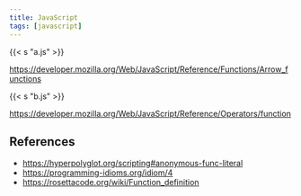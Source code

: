 ```yaml
---
title: JavaScript
tags: [javascript]
---
```


{{< s "a.js" >}}

<https://developer.mozilla.org/Web/JavaScript/Reference/Functions/Arrow_functions>

{{< s "b.js" >}}

<https://developer.mozilla.org/Web/JavaScript/Reference/Operators/function>

## References

- <https://hyperpolyglot.org/scripting#anonymous-func-literal>
- <https://programming-idioms.org/idiom/4>
- <https://rosettacode.org/wiki/Function_definition>
